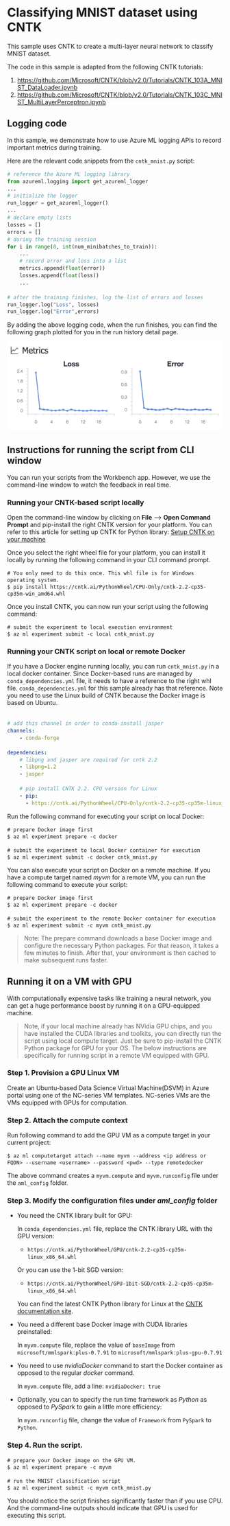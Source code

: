 # Classifying MNIST dataset using CNTK

This sample uses CNTK to create a multi-layer neural network to classify MNIST dataset.

The code in this sample is adapted from the following CNTK tutorials:
1. https://github.com/Microsoft/CNTK/blob/v2.0/Tutorials/CNTK_103A_MNIST_DataLoader.ipynb
2. https://github.com/Microsoft/CNTK/blob/v2.0/Tutorials/CNTK_103C_MNIST_MultiLayerPerceptron.ipynb

## Logging code
In this sample, we demonstrate how to use Azure ML logging APIs to record important metrics during training.

Here are the relevant code snippets from the `cntk_mnist.py` script:

```python
# reference the Azure ML logging library
from azureml.logging import get_azureml_logger
...
# initialize the logger
run_logger = get_azureml_logger()
...
# declare empty lists
losses = []
errors = []
# during the training session
for i in range(0, int(num_minibatches_to_train)):
    ...
    # record error and loss into a list
    metrics.append(float(error))
    losses.append(float(loss))
    ...

# after the training finishes, log the list of errors and losses
run_logger.log("Loss", losses)
run_logger.log("Error",errors)
```

By adding the above logging code, when the run finishes, you can find the following graph plotted for you in the run history detail page.

![cover](./docs/metrics.png)
## Instructions for running the script from CLI window
You can run your scripts from the Workbench app. However, we use the command-line window to watch the feedback in real time.

### Running your CNTK-based script locally
Open the command-line window by clicking on **File** --> **Open Command Prompt** and pip-install the right CNTK version for your platform. You can refer to this article for setting up CNTK for Python library: [Setup CNTK on your machine](https://docs.microsoft.com/cognitive-toolkit/Setup-CNTK-on-your-machine)

Once you select the right wheel file for your platform, you can install it locally by running the following command in your CLI command prompt.
```
# You only need to do this once. This whl file is for Windows operating system.
$ pip install https://cntk.ai/PythonWheel/CPU-Only/cntk-2.2-cp35-cp35m-win_amd64.whl
```

Once you install CNTK, you can now run your script using the following command: 
```
# submit the experiment to local execution environment
$ az ml experiment submit -c local cntk_mnist.py
```

### Running your CNTK script on local or remote Docker
If you have a Docker engine running locally, you can run `cntk_mnist.py` in a local docker container. Since Docker-based runs are managed by `conda_dependencies.yml` file, it needs to have a reference to the right whl file. `conda_dependencies.yml` for this sample already has that reference. Note you need to use the Linux build of CNTK because the Docker image is based on Ubuntu.

```yaml

# add this channel in order to conda-install jasper
channels:
    - conda-forge

dependencies:
    # libpng and jasper are required for cntk 2.2
    - libpng=1.2
    - jasper

    # pip install CNTK 2.2. CPU version for Linux
    - pip:
      - https://cntk.ai/PythonWheel/CPU-Only/cntk-2.2-cp35-cp35m-linux_x86_64.whl
```

Run the following command for executing your script on local Docker:
```
# prepare Docker image first
$ az ml experiment prepare -c docker

# submit the experiment to local Docker container for execution
$ az ml experiment submit -c docker cntk_mnist.py
```

You can also execute your script on Docker on a remote machine. If you have a compute target named _myvm_ for a remote VM, you can run the following command to execute your script:

```shell
# prepare Docker image first
$ az ml experiment prepare -c docker

# submit the experiment to the remote Docker container for execution
$ az ml experiment submit -c myvm cntk_mnist.py
```

>Note: The prepare command downloads a base Docker image and configure the necessary Python packages. For that reason, it takes a few minutes to finish. After that, your environment is then cached to make subsequent runs faster. 

## Running it on a VM with GPU
With computationally expensive tasks like training a neural network, you can get a huge performance boost by running it on a GPU-equipped machine.

>Note, if your local machine already has NVidia GPU chips, and you have installed the CUDA libraries and toolkits, you can directly run the script using local compute target. Just be sure to pip-install the CNTK Python package for GPU for your OS. The below instructions are specifically for running script in a remote VM equipped with GPU.

### Step 1. Provision a GPU Linux VM 
Create an Ubuntu-based Data Science Virtual Machine(DSVM) in Azure portal using one of the NC-series VM templates. NC-series VMs are the VMs equipped with GPUs for computation.

### Step 2. Attach the compute context
Run following command to add the GPU VM as a compute target in your current project:
```
$ az ml computetarget attach --name myvm --address <ip address or FQDN> --username <username> --password <pwd> --type remotedocker
```
The above command creates a `myvm.compute` and `myvm.runconfig` file under the `aml_config` folder.

### Step 3. Modify the configuration files under _aml_config_ folder
- You need the CNTK library built for GPU:
    
    In `conda_dependencies.yml` file, replace the CNTK library URL with the GPU version:

     - `https://cntk.ai/PythonWheel/GPU/cntk-2.2-cp35-cp35m-linux_x86_64.whl`

    Or you can use the 1-bit SGD version:

    - `https://cntk.ai/PythonWheel/GPU-1bit-SGD/cntk-2.2-cp35-cp35m-linux_x86_64.whl`

    You can find the latest CNTK Python library for Linux at the [CNTK documentation site](https://docs.microsoft.com/en-us/cognitive-toolkit/Setup-Linux-Python?tabs=cntkpy22).

- You need a different base Docker image with CUDA libraries preinstalled:

    In `myvm.compute` file, replace the value of `baseImage` from `microsoft/mmlspark:plus-0.7.91` to  `microsoft/mmlspark:plus-gpu-0.7.91`

- You need to use _nvidiaDocker_ command to start the Docker container as opposed to the regular _docker_ command.

    In `myvm.compute` file, add a line: `nvidiaDocker: true`

- Optionally, you can to specify the run time framework as _Python_ as opposed to _PySpark_ to gain a little more efficiency:

    In `myvm.runconfig` file,  change the value of `Framework` from `PySpark` to `Python`.

### Step 4. Run the script.
```shell
# prepare your Docker image on the GPU VM.
$ az ml experiment prepare -c myvm

# run the MNIST classification script
$ az ml experiment submit -c myvm cntk_mnist.py
```
You should notice the script finishes significantly faster than if you use CPU. And the command-line outputs should indicate that GPU is used for executing this script.
